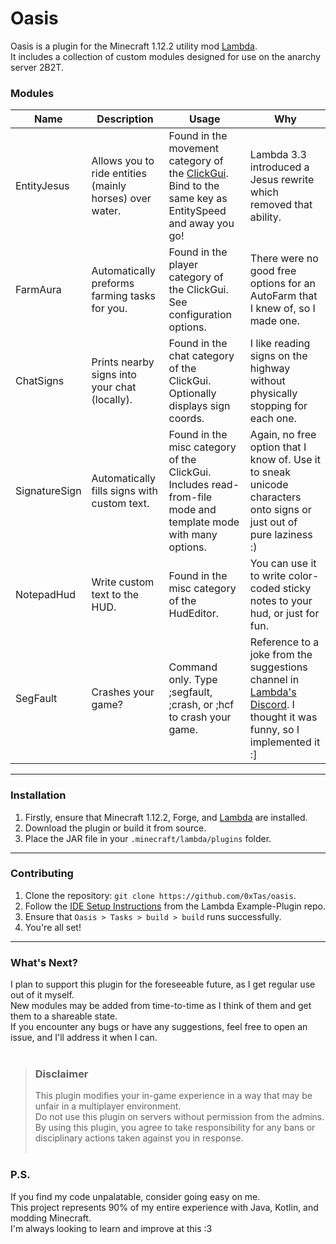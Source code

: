# Oasis


Oasis is a plugin for the Minecraft 1.12.2 utility mod [Lambda](https://github.com/lambda-client/lambda).
<br>
It includes a collection of custom modules designed for use on the anarchy server 2B2T.

### Modules
| Name          | Description                                             | Usage                                                                                                                                               | Why                                                                                                                                                   |
|---------------|---------------------------------------------------------|-----------------------------------------------------------------------------------------------------------------------------------------------------|-------------------------------------------------------------------------------------------------------------------------------------------------------|
| EntityJesus   | Allows you to ride entities (mainly horses) over water. | Found in the movement category of the [ClickGui](https://github.com/lambda-client/lambda#faq). Bind to the same key as EntitySpeed and away you go! | Lambda 3.3 introduced a Jesus rewrite which removed that ability.                                                                                     |
| FarmAura      | Automatically preforms farming tasks for you.           | Found in the player category of the ClickGui. See configuration options.                                                                            | There were no good free options for an AutoFarm that I knew of, so I made one.                                                                        |
| ChatSigns     | Prints nearby signs into your chat (locally).           | Found in the chat category of the ClickGui. Optionally displays sign coords.                                                                        | I like reading signs on the highway without physically stopping for each one.                                                                         |
| SignatureSign | Automatically fills signs with custom text.             | Found in the misc category of the ClickGui. Includes read-from-file mode and template mode with many options.                                       | Again, no free option that I know of. Use it to sneak unicode characters onto signs or just out of pure laziness :)                                   |
| NotepadHud    | Write custom text to the HUD.                           | Found in the misc category of the HudEditor.                                                                                                        | You can use it to write color-coded sticky notes to your hud, or just for fun.                                                                        |
| SegFault      | Crashes your game?                                      | Command only. Type ;segfault, ;crash, or ;hcf to crash your game.                                                                                   | Reference to a joke from the suggestions channel in [Lambda's Discord](https://discord.gg/QjfBxJzE5x). I thought it was funny, so I implemented it :] |
---
### Installation
1. Firstly, ensure that Minecraft 1.12.2, Forge, and [Lambda](https://github.com/lambda-client/lambda) are installed.
2. Download the plugin or build it from source.
3. Place the JAR file in your `.minecraft/lambda/plugins` folder.
---
### Contributing
1. Clone the repository: `git clone https://github.com/0xTas/oasis`.
2. Follow the [IDE Setup Instructions](https://github.com/lambda-client/ExamplePlugin#setup-ide) from the Lambda Example-Plugin repo.
3. Ensure that `Oasis > Tasks > build > build` runs successfully.
4. You're all set!
---
### What's Next?

I plan to support this plugin for the foreseeable future, as I get regular use out of it myself.<br>
New modules may be added from time-to-time as I think of them and get them to a shareable state.<br>
If you encounter any bugs or have any suggestions, feel free to open an issue, and I'll address it when I can.
<br><br>
> ### Disclaimer
> This plugin modifies your in-game experience in a way that may be unfair in a multiplayer environment.<br>
> Do not use this plugin on servers without permission from the admins.<br>
> By using this plugin, you agree to take responsibility for any bans or disciplinary actions taken against you in response.
<br><br>
### P.S.
If you find my code unpalatable, consider going easy on me.<br>
This project represents 90% of my entire experience with Java, Kotlin, and modding Minecraft.<br>
I'm always looking to learn and improve at this :3